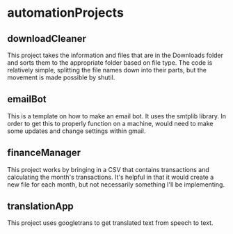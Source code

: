 # automationProjects

## downloadCleaner

This project takes the information and files that are in the Downloads folder and sorts them to the appropriate folder based on file type. The code is relatively simple, splitting the file names down into their parts, but the movement is made possible by shutil.

## emailBot

This is a template on how to make an email bot. It uses the smtplib library. In order to get this to properly function on a machine, would need to make some updates and change settings within gmail.

## financeManager

This project works by bringing in a CSV that contains transactions and calculating the month's transactions. It's helpful in that it would create a new file for each month, but not necessarily something I'll be implementing.

## translationApp

This project uses googletrans to get translated text from speech to text.
